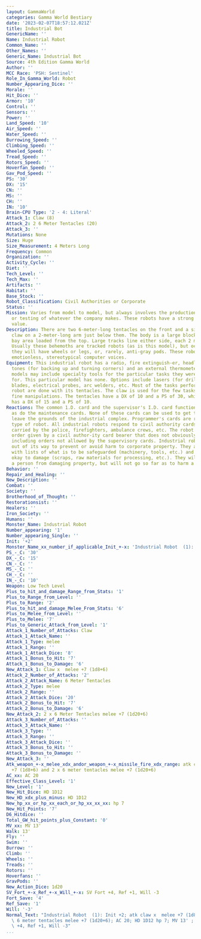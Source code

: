 ```yaml
---
layout: GammaWorld
categories: Gamma World Bestiary
date: '2023-02-07T18:57:12.021Z'
title: Industrial Bot
GenericName: ''
Name: Industrial Robot
Common_Name: ''
Other_Names: ''
Generic_Name: Industrial Bot
Source: 4th Edition Gamma World
Author: ''
MCC Race: 'PSH: Sentinel'
Role_In_Gamma_World: Robot
Number_Appearing_Dice: ''
Morale: ''
Hit_Dice: ''
Armor: '10'
Control: ''
Sensors: ''
Power: ''
Land_Speed: '10'
Air_Speed: ''
Water_Speed: ''
Burrowing_Speed: ''
Climbing_Speed: ''
Wheeled_Speed: ''
Tread_Speed: ''
Rotors_Speed: ''
Hoverfan_Speed: ''
Gav_Pod_Speed: ''
PS: '30'
DX: '15'
CN: ''
MS: ''
CH: ''
IN: '10'
Brain-CPU Type: '2 - 4: Literal'
Attack_1: Claw (8)
Attack_2: 2 6 Meter Tentacles (20)
Attack_3: ''
Mutations: None
Size: Huge
Size_Measurement: 4 Meters Long
Frequency: Common
Organization: ''
Activity_Cycle: ''
Diet: ''
Tech_Level: ''
Tech_Max: ''
Artifacts: ''
Habitat: ''
Base_Stock: ''
Robot_Classification: Civil Authorities or Corporate
Status: ''
Mission: Varies from model to model, but always involves the production, assembly,
  or testing of whatever the company makes. These robots have a strong sense of property
  value.
Description: There are two 6-meter-long tentacles on the front and a single smaller
  claw on a 2-meter-long arm just below them. The body is a large block, with a cargo
  bay area loaded from the top. Large tracks line either side, each 2 meters tall.
  Usually these behemoths are tracked robots (as is this model), but occasionally,
  they will have wheels or legs, or, rarely, anti-gray pods. These robots have a flat,
  emotionless, stereotypical computer voices.
Equipment: This industrial robot has a radio, fire extinguish-er, headlights, warning
  tones (for backing up and turning corners) and an external thermometer. Different
  models may include specialty tools for the particular tasks they were de-signed
  for. This particular model has none. Options include lasers (for drilling), rotating
  blades, electrical probes, arc welders, etc. Most of the tasks performed by the
  robot are done with its tentacles. The claw is used for the few tasks that require
  fine manipulations. The tentacles have a DX of 10 and a PS of 30, while the claw
  has a DX of 15 and a PS of 10.
Reactions: The common 1.D. card and the supervisor's I.D. card function normally,
  as do the maintenance cards. None of these cards can be used to get the robot to
  leave the grounds of the industrial complex. Programmer's cards are rare for this
  type of robot. All industrial robots respond to civil authority cards, such as those
  carried by the police, firefighters, ambulance crews, etc. The robot will obey any
  order given by a civil author-ity card bearer that does not obviously harm a person,
  including orders not allowed by the supervisory cards. Industrial robots will go
  out of its way to prevent or avoid harm to corporate property. They are programmed
  with lists of what is to be safeguarded (machinery, tools, etc.) and what it is
  okay to damage (scraps, raw materials for processing, etc.). They will move to prevent
  a person from damaging property, but will not go so far as to harm a person.
Behavior: ''
Repair_and_Healing: ''
New_Description: ''
Combat: ''
Society: ''
Brotherhood_of_Thought: ''
Restorationsist: ''
Healers: ''
Iron_Society: ''
Humans: ''
Monster_Name: Industrial Robot
Number_appearing: '1'
Number_appearing_Single: ''
Init: '+2'
Monster_Name_xx_number_if_applicable_Init_+-x: 'Industrial Robot  (1): Init +2'
PS_-_C: '30'
DX_-_C: '15'
CN_-_C: ''
MS_-_C: ''
CH_-_C: ''
IN_-_C: '10'
Weapon: Low Tech Level
Plus_to_hit_and_damage_Range_from_Stats: '1'
Plus_to_Range_from_Level: ''
Plus_to_Range: '2'
Plus_to_hit_and_damage_Melee_From_Stats: '6'
Plus_to_Melee_from_Level: ''
Plus_to_Melee: '7'
Plus_to_Generic_Attack_from_Level: '1'
Attack_1_Number_of_Attacks: Claw
Attack_1_Attack_Name: ''
Attack_1_Type: melee
Attack_1_Range: ''
Attack_1_Attack_Dice: '8'
Attack_1_Bonus_to_Hit: '7'
Attack_1_Bonus_to_Damage: '6'
New_Attack_1: Claw x  melee +7 (1d8+6)
Attack_2_Number_of_Attacks: '2'
Attack_2_Attack_Name: 6 Meter Tentacles
Attack_2_Type: melee
Attack_2_Range: ''
Attack_2_Attack_Dice: '20'
Attack_2_Bonus_to_Hit: '7'
Attack_2_Bonus_to_Damage: '6'
New_Attack_2: 2 x 6 Meter Tentacles melee +7 (1d20+6)
Attack_3_Number_of_Attacks: ''
Attack_3_Attack_Name: ''
Attack_3_Type: ''
Attack_3_Range: ''
Attack_3_Attack_Dice: ''
Attack_3_Bonus_to_Hit: ''
Attack_3_Bonus_to_Damage: ''
New_Attack_3: ''
Atk_weapon_+-x_melee_xdx_andor_weapon_+-x_missile_fire_xdx_range: atk claw x  melee
  +7 (1d8+6) and 2 x 6 meter tentacles melee +7 (1d20+6)
AC_xx: AC 20
Effective_Class_Level: '1'
New_Level: '1'
New_Hit_Dice: HD 1D12
New_HD_xdx_plus_minus: HD 1D12
New_hp_xx_or_hp_xx_each_or_hp_xx_xx_xx: hp 7
New_Hit_Points: '7'
D6_Hitdice: ''
Total_GW_hit_points_plus_Constant: '0'
MV_xx: MV 13'
Walk: 13'
Fly: ''
Swim: ''
Burrow: ''
Climb: ''
Wheels: ''
Treads: ''
Rotors: ''
Hoverfans: ''
GravPods: ''
New_Action_Dice: 1d20
SV_Fort_+-x_Ref_+-x_Will_+-x: SV Fort +4, Ref +1, Will -3
Fort_Save: '4'
Ref_Save: '1'
Will: '-3'
Normal_Text: "Industrial Robot  (1): Init +2; atk claw x  melee +7 (1d8+6) and 2 x\
  \ 6 meter tentacles melee +7 (1d20+6); AC 20; HD 1D12 hp 7; MV 13' ; 1d20; SV Fort\
  \ +4, Ref +1, Will -3"
...
```

